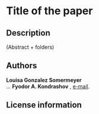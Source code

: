 # Title of the paper

## Description 
(Abstract + folders)

## Authors
**Louisa Gonzalez Somermeyer**  
...
**Fyodor A. Kondrashov** , [e-mail](mailto:fyodor.kondrashov@ist.ac.at).   

## License information


